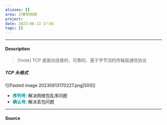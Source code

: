 ```yaml
---
aliases: []
area: 计算机网络
project: 
date: 2023-06-13 17:01
tags: []
---
```

---
#### Description
> [!note] TCP 是面向连接的、可靠的、基于字节流的传输层通信协议
##### TCP 头格式
![[Pasted image 20230613170227.png|500]]
- **<font color="#0593A2">序列号</font>**: 解决网络包乱序问题
- **<font color="#0593A2">确认号</font>**: 解决丢包问题





---
#### Source
